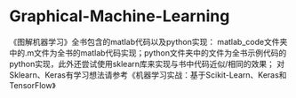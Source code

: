 # Graphical-Machine-Learning
《图解机器学习》全书包含的matlab代码以及python实现：
matlab_code文件夹中的.m文件为全书的matlab代码实现；python文件夹中的文件为全书示例代码的python实现，此外还尝试使用sklearn库来实现与书中代码近似/相同的效果；
对Sklearn、Keras有学习想法请参考《机器学习实战：基于Scikit-Learn、Keras和TensorFlow》
